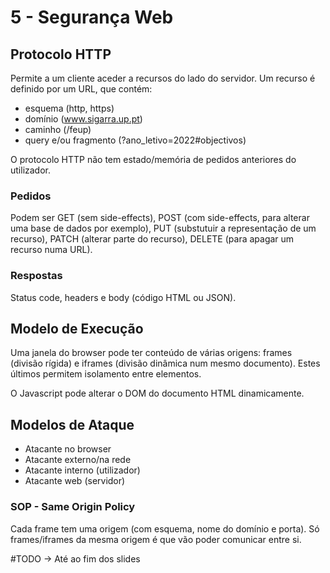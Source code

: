 # 5 - Segurança Web

## Protocolo HTTP

Permite a um cliente aceder a recursos do lado do servidor. Um recurso é definido por um URL, que contém:

- esquema (http, https)
- domínio (www.sigarra.up.pt)
- caminho (/feup)
- query e/ou fragmento (?ano_letivo=2022#objectivos)

O protocolo HTTP não tem estado/memória de pedidos anteriores do utilizador. 

### Pedidos 

Podem ser GET (sem side-effects), POST (com side-effects, para alterar uma base de dados por exemplo), PUT (substutuir a representação de um recurso), PATCH (alterar parte do recurso), DELETE (para apagar um recurso numa URL).

### Respostas

Status code, headers e body (código HTML ou JSON).

## Modelo de Execução

Uma janela do browser pode ter conteúdo de várias origens: frames (divisão rígida) e iframes (divisão dinâmica num mesmo documento). Estes últimos permitem isolamento entre elementos.

O Javascript pode alterar o DOM do documento HTML dinamicamente.

## Modelos de Ataque

- Atacante no browser
- Atacante externo/na rede
- Atacante interno (utilizador)
- Atacante web (servidor)

### SOP - Same Origin Policy

Cada frame tem uma origem (com esquema, nome do domínio e porta). Só frames/iframes da mesma origem é que vão poder comunicar entre si. 

#TODO -> Até ao fim dos slides

